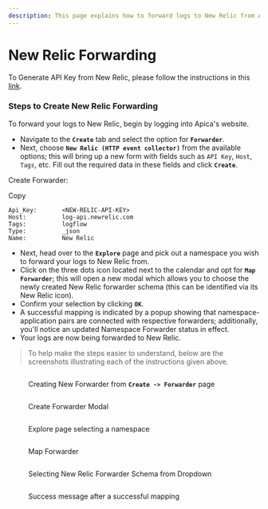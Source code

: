 ```yaml
---
description: This page explains how to forward logs to New Relic from Apica
---
```


# New Relic Forwarding

To Generate API Key from New Relic, please follow the instructions in this [link](https://docs.newrelic.com/docs/logs/log-api/introduction-log-api/#setup).

### Steps to Create New Relic Forwarding <a href="#steps-to-create-new-relic-forwarding" id="steps-to-create-new-relic-forwarding"></a>

To forward your logs to New Relic, begin by logging into Apica's website.

* Navigate to the **`Create`** tab and select the option for **`Forwarder`**.
* Next, choose **`New Relic (HTTP event collector)`** from the available options; this will bring up a new form with fields such as `API Key`, `Host`, `Tags`, etc. Fill out the required data in these fields and click **`Create`**.

Create Forwarder:

Copy

```
Api_Key:       <NEW-RELIC-API-KEY>
Host:          log-api.newrelic.com
Tags:          logflow
Type:          _json
Name:          New Relic
```

* Next, head over to the **`Explore`** page and pick out a namespace you wish to forward your logs to New Relic from.
* Click on the three dots icon located next to the calendar and opt for **`Map Forwarder`**; this will open a new modal which allows you to choose the newly created New Relic forwarder schema (this can be identified via its New Relic icon).
* Confirm your selection by clicking **`OK`**.
* A successful mapping is indicated by a popup showing that namespace-application pairs are connected with respective forwarders; additionally, you'll notice an updated Namespace Forwarder status in effect.
* Your logs are now being forwarded to New Relic.

> To help make the steps easier to understand, below are the screenshots illustrating each of the instructions given above.

<figure><img src="https://logflow-docs.logiq.ai/~gitbook/image?url=https%3A%2F%2F3717450363-files.gitbook.io%2F%7E%2Ffiles%2Fv0%2Fb%2Fgitbook-x-prod.appspot.com%2Fo%2Fspaces%252F8WGNQCWSTnL2NgouIRTq%252Fuploads%252FSOYUDvFQUAZCLXXtkeIm%252FScreenshot%2520from%25202023-01-03%252015-00-19.png%3Falt%3Dmedia%26token%3D8764162b-7c89-4b67-9af8-7d6f87a0c182&#x26;width=768&#x26;dpr=4&#x26;quality=100&#x26;sign=ca4b9054&#x26;sv=1" alt=""><figcaption><p>Creating New Forwarder from <strong><code>Create -> Forwarder</code></strong> page</p></figcaption></figure>

<figure><img src="https://logflow-docs.logiq.ai/~gitbook/image?url=https%3A%2F%2F3717450363-files.gitbook.io%2F%7E%2Ffiles%2Fv0%2Fb%2Fgitbook-x-prod.appspot.com%2Fo%2Fspaces%252F8WGNQCWSTnL2NgouIRTq%252Fuploads%252FHHhl5qrngXFJzc95YrJF%252FScreenshot%2520from%25202023-01-03%252015-01-00.png%3Falt%3Dmedia%26token%3D325f6d86-4ce0-498f-ad56-729bbac7fbb5&#x26;width=768&#x26;dpr=4&#x26;quality=100&#x26;sign=98099ae6&#x26;sv=1" alt=""><figcaption><p>Create Forwarder Modal</p></figcaption></figure>

<figure><img src="https://logflow-docs.logiq.ai/~gitbook/image?url=https%3A%2F%2F3717450363-files.gitbook.io%2F%7E%2Ffiles%2Fv0%2Fb%2Fgitbook-x-prod.appspot.com%2Fo%2Fspaces%252F8WGNQCWSTnL2NgouIRTq%252Fuploads%252FanYr0f2brcEMswD0pHWk%252FScreenshot%2520from%25202023-01-03%252015-01-23.png%3Falt%3Dmedia%26token%3Da376a72f-59ed-4411-be09-3517f2611d6a&#x26;width=768&#x26;dpr=4&#x26;quality=100&#x26;sign=7a972709&#x26;sv=1" alt=""><figcaption><p>Explore page selecting a namespace</p></figcaption></figure>

<figure><img src="https://logflow-docs.logiq.ai/~gitbook/image?url=https%3A%2F%2F3717450363-files.gitbook.io%2F%7E%2Ffiles%2Fv0%2Fb%2Fgitbook-x-prod.appspot.com%2Fo%2Fspaces%252F8WGNQCWSTnL2NgouIRTq%252Fuploads%252FDOWV2grPx0CY4VKrR9s3%252FScreenshot%2520from%25202023-01-03%252015-01-32.png%3Falt%3Dmedia%26token%3Dc8fd7d1d-192d-4154-a37d-888345e5b8b9&#x26;width=768&#x26;dpr=4&#x26;quality=100&#x26;sign=dc941be7&#x26;sv=1" alt=""><figcaption><p>Map Forwarder</p></figcaption></figure>

<figure><img src="https://logflow-docs.logiq.ai/~gitbook/image?url=https%3A%2F%2F3717450363-files.gitbook.io%2F%7E%2Ffiles%2Fv0%2Fb%2Fgitbook-x-prod.appspot.com%2Fo%2Fspaces%252F8WGNQCWSTnL2NgouIRTq%252Fuploads%252F6vT6iOVqLPzaUpKQclvg%252FScreenshot%2520from%25202023-01-03%252015-01-45.png%3Falt%3Dmedia%26token%3Dc2d0d04f-393f-431f-a458-cb08d6298861&#x26;width=768&#x26;dpr=4&#x26;quality=100&#x26;sign=d5ee8f55&#x26;sv=1" alt=""><figcaption><p>Selecting New Relic Forwarder Schema from Dropdown</p></figcaption></figure>

<figure><img src="https://logflow-docs.logiq.ai/~gitbook/image?url=https%3A%2F%2F3717450363-files.gitbook.io%2F%7E%2Ffiles%2Fv0%2Fb%2Fgitbook-x-prod.appspot.com%2Fo%2Fspaces%252F8WGNQCWSTnL2NgouIRTq%252Fuploads%252FxIycg27Wt8QKxRdoJ6iR%252FScreenshot%2520from%25202023-01-03%252015-01-55.png%3Falt%3Dmedia%26token%3D9534890d-20e7-4f9c-913c-b7990ed0d359&#x26;width=768&#x26;dpr=4&#x26;quality=100&#x26;sign=f514a9bd&#x26;sv=1" alt=""><figcaption><p>Success message after a successful mapping</p></figcaption></figure>
